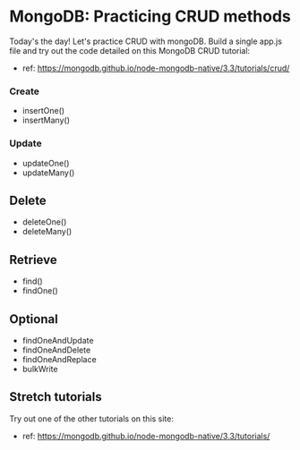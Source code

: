 # MongoDB: Practicing CRUD methods

Today's the day! Let's practice CRUD with mongoDB. Build a single app.js file and try out the code detailed on this MongoDB CRUD tutorial:
- ref: https://mongodb.github.io/node-mongodb-native/3.3/tutorials/crud/

### Create
- insertOne()
- insertMany()

### Update
- updateOne()
- updateMany()

## Delete
- deleteOne()
- deleteMany()

## Retrieve
- find()
- findOne()

## Optional
- findOneAndUpdate
- findOneAndDelete
- findOneAndReplace
- bulkWrite

## Stretch tutorials
Try out one of the other tutorials on this site:
- ref: https://mongodb.github.io/node-mongodb-native/3.3/tutorials/